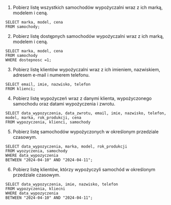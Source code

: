 1. Pobierz listę wszystkich samochodów wypożyczalni wraz z ich marką, modelem i ceną.
```
SELECT marka, model, cena
FROM samochody;
```
2. Pobierz listę dostępnych samochodów wypożyczalni wraz z ich marką, modelem i ceną.
```
SELECT marka, model, cena
FROM samochody
WHERE dostepnosc =1;
```
3. Pobierz listę klientów wypożyczalni wraz z ich imieniem, nazwiskiem, adresem e-mail i numerem telefonu.
```
SELECT email, imie, nazwisko, telefon
FROM klienci;
```
4. Pobierz listę wypożyczeń wraz z danymi klienta, wypożyczonego samochodu oraz datami wypożyczenia i zwrotu.
```
SELECT data_wypozyczenia, data_zwrotu, email, imie, nazwisko, telefon, model, marka, rok_produkcji, cena
FROM wypozyczenia, klienci, samochody
```
5. Pobierz listę samochodów wypożyczonych w określonym przedziale czasowym.
```
SELECT data_wypozyczenia, marka, model, rok_produkcji
FROM wyozyczenia, samochody
WHERE data_wypozyczenia
BETWEEN "2024-04-10" AND "2024-04-11";
```
6. Pobierz listę klientów, którzy wypożyczyli samochód w określonym przedziale czasowym.
```
SELECT data_wypozyczenia, imie, nazwisko, telefon
FROM wypozyczenia, kliecni
WHERE data_wypozyczenia
BETWEEN "2024-04-10" AND "2024-04-11";
```
